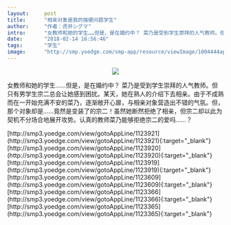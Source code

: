 ```yaml
---
layout:     post
title:      "相亲对象是我的强硬问题学生"
author:     "作者：虎井シグマ"
intro:      "女教师和她的学生……但是，是在婚约中？ 菜乃是受到学生崇拜的人气教师。但只有男学生宗二总会让她感到困扰。某天，她在熟人的介绍下去相亲。由于不成熟而在一开始充满不安的菜乃，逐渐敞开心扉，与相亲对象营造出不错的气氛。但，那个对象却是……竟然是变装了的宗二！虽然她断然拒绝了相亲，但宗二却以此为契机不分场合地展开攻势。认真的教师菜乃能够拒绝宗二的爱吗……？"
date:       "2018-02-14 16:56:46"
tags:       "学生"
image:      "http://smp.yoedge.com/smp-app/resource/viewImage/1004444appline.png"
---
```

<div style="text-align: center">
<p><img src="http://smp.yoedge.com/smp-app/resource/viewImage/1004444appline.png"/></p>
</div>
<p class="post-meta">
<span>女教师和她的学生……但是，是在婚约中？ 菜乃是受到学生崇拜的人气教师。但只有男学生宗二总会让她感到困扰。某天，她在熟人的介绍下去相亲。由于不成熟而在一开始充满不安的菜乃，逐渐敞开心扉，与相亲对象营造出不错的气氛。但，那个对象却是……竟然是变装了的宗二！虽然她断然拒绝了相亲，但宗二却以此为契机不分场合地展开攻势。认真的教师菜乃能够拒绝宗二的爱吗……？</span>
</p>
[http://smp3.yoedge.com/view/gotoAppLine/1123921](http://smp3.yoedge.com/view/gotoAppLine/1123921){:target="_blank"}
[http://smp3.yoedge.com/view/gotoAppLine/1123920](http://smp3.yoedge.com/view/gotoAppLine/1123920){:target="_blank"}
[http://smp3.yoedge.com/view/gotoAppLine/1123919](http://smp3.yoedge.com/view/gotoAppLine/1123919){:target="_blank"}
[http://smp3.yoedge.com/view/gotoAppLine/1123609](http://smp3.yoedge.com/view/gotoAppLine/1123609){:target="_blank"}
[http://smp3.yoedge.com/view/gotoAppLine/1123366](http://smp3.yoedge.com/view/gotoAppLine/1123366){:target="_blank"}
[http://smp3.yoedge.com/view/gotoAppLine/1123365](http://smp3.yoedge.com/view/gotoAppLine/1123365){:target="_blank"}


